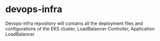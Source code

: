 # devops-infra
Devops-infra repository will contains all the deployment files and configurations of the EKS cluster, LoadBalancer Controller, Application LoadBalancer
